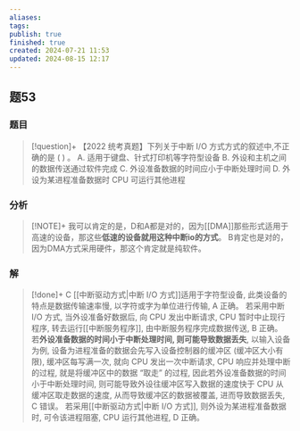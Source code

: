```yaml
---
aliases: 
tags: 
publish: true
finished: true
created: 2024-07-21 11:53
updated: 2024-08-15 12:17
---
```

## 题53
### 题目
> [!question]+
> 【2022 统考真题】下列关于中断 I/O 方式方式的叙述中,不正确的是 ( ) 。
> A. 适用于键盘、针式打印机等字符型设备
> B. 外设和主机之间的数据传送通过软件完成
> C. 外设准备数据的时间应小于中断处理时间
> D. 外设为某进程准备数据时 CPU 可运行其他进程
### 分析
> [!NOTE]+
> 我可以肯定的是，D和A都是对的，因为[[DMA]]那些形式适用于高速的设备，那这些**低速的设备就用这种中断io的方式**。 
> B肯定也是对的，因为DMA方式采用硬件，那这个肯定就是纯软件。
### 解
> [!done]+
> C
> [[中断驱动方式|中断 I/O 方式]]适用于字符型设备, 此类设备的特点是数据传输速率慢, 以字符或字为单位进行传输, A 正确。
> 若采用中断 I/O 方式, 当外设准备好数据后, 向 CPU 发出中断请求, CPU 暂时中止现行程序, 转去运行[[中断服务程序]], 由中断服务程序完成数据传送, B 正确。
> 若**外设准备数据的时间小于中断处理时间, 则可能导致数据丢失**, 以输入设备为例, 设备为进程准备的数据会先写入设备控制器的缓冲区 (缓冲区大小有限), 缓冲区每写满一次, 就向 CPU 发出一次中断请求, CPU 响应并处理中断的过程, 就是将缓冲区中的数据 “取走” 的过程, 因此若外设准备数据的时间小于中断处理时间, 则可能导致外设往缓冲区写入数据的速度快于 CPU 从缓冲区取走数据的速度, 从而导致缓冲区的数据被覆盖, 进而导致数据丢失, C 错误。
> 若采用[[中断驱动方式|中断 I/O 方式]], 则外设为某进程准备数据时, 可令该进程阻塞, CPU 运行其他进程, D 正确。